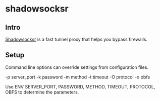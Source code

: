 # shadowsocksr

## Intro

[Shadowsocksr](https://github.com/shadowsocksr/shadowsocksr) is a fast tunnel proxy that helps you bypass firewalls.

## Setup

Command line options can override settings from configuration files.

-p server_port 
-k password
-m method
-t timeout
-O protocol
-o obfs

Use ENV SERVER_PORT, PASSWORD, METHOD, TIMEOUT, PROTOCOL, OBFS to determine the parameters.